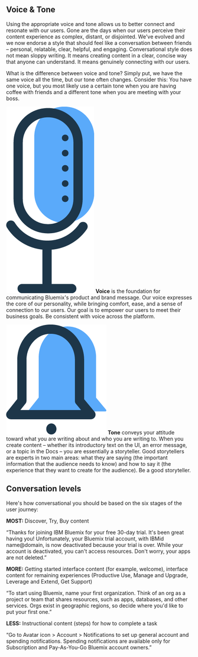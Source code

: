 ## Voice & Tone

Using the appropriate voice and tone allows us to better connect and resonate with our users. Gone are the days when our users perceive their content experience as complex, distant, or disjointed. We've evolved and we now endorse a style that should feel like a conversation between friends – personal, relatable, clear, helpful, and engaging. Conversational style does not mean sloppy writing. It means creating content in a clear, concise way that anyone can understand. It means genuinely connecting with our users.

What is the difference between voice and tone? Simply put, we have the same voice all the time, but our tone often changes. Consider this: You have one voice, but you most likely use a certain tone when you are having coffee with friends and a different tone when you are meeting with your boss.


![voice](images/content-general-1.png) **Voice** is the foundation for communicating Bluemix's product and brand message. Our voice expresses the core of our personality, while bringing comfort, ease, and a sense of connection to our users. Our goal is to empower our users to meet their business goals. Be consistent with voice across the platform. 

![tone](images/content-general-2.png) **Tone** conveys your attitude toward what you are writing about and who you are writing to. When you create content – whether its introductory text on the UI, an error message, or a topic in the Docs – you are essentially a storyteller. Good storytellers are experts in two main areas: what they are saying (the important information that the audience needs to know) and how to say it (the experience that they want to create for the audience). Be a good storyteller. 

## Conversation levels

Here's how conversational you should be based on the six stages of the user journey:

**MOST:** Discover, Try, Buy content

“Thanks for joining IBM Bluemix for your free 30-day trial. It's been great having you! Unfortunately, your Bluemix trial account, with IBMid name@domain, is now deactivated because your trial is over. While your account is deactivated, you can't access resources. Don't worry, your apps are not deleted.”

**MORE:** Getting started interface content (for example, welcome), interface content for remaining experiences (Productive Use, Manage and Upgrade, Leverage and Extend, Get Support)

“To start using Bluemix, name your first organization. Think of an org as a project or team that shares resources, such as apps, databases, and other services. Orgs exist in geographic regions, so decide where you'd like to put your first one.”

**LESS:** Instructional content (steps) for how to complete a task

“Go to Avatar icon > Account > Notifications to set up general account and spending notifications. Spending notifications are available only for Subscription and Pay-As-You-Go Bluemix account owners.”
